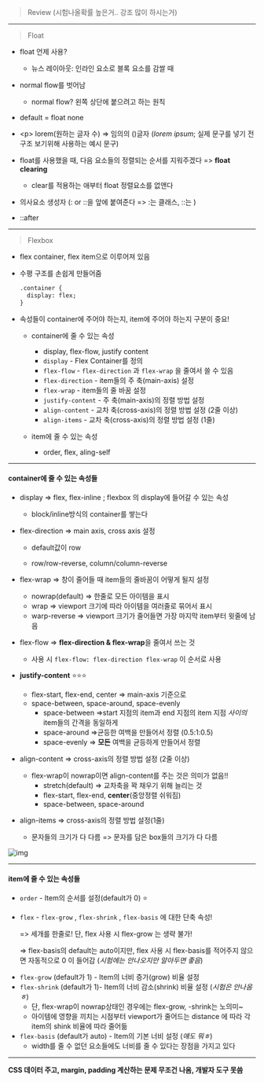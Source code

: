 > Review (시험나올확률 높은거.. 강조 많이 하시는거)

**********

> Float

* float 언제 사용? 
  * 뉴스 레이아웃: 인라인 요소로 블록 요소를 감쌀 때

* normal flow를 벗어남
  * normal flow? 왼쪽 상단에 붙으려고 하는 원칙

* default = float none
* <p\> lorem(원하는 글자 수) => 임의의 ()글자 (*lorem ipsum*; 실제 문구를 넣기 전 구조 보기위해 사용하는  예시 문구)

* float를 사용했을 때, 다음 요소들의 정렬되는 순서를 지워주겠다  =>  **float clearing**
  * clear를 적용하는 애부터 float 정렬요소를 없앤다

* 의사요소 생성자 (: or ::을 앞에 붙여준다 => :는 클래스, ::는 )
* ::after 



*********

> Flexbox

* flex container, flex item으로 이루어져 있음

* 수평 구조를 손쉽게 만들어줌

  ```html
  .container {
  	display: flex;
  }
  ```

* 속성들이 container에 주어야 하는지, item에 주어야 하는지 구분이 중요!

  * container에 줄 수 있는 속성

    * display, flex-flow, justify content

    - `display` - Flex Container를 정의
    - `flex-flow` - `flex-direction` 과 `flex-wrap` 을 줄여서 쓸 수 있음
    - `flex-direction` - item들의 주 축(main-axis) 설정
    - `flex-wrap` - item들의 줄 바꿈 설정
    - `justify-content` - 주 축(main-axis)의 정렬  방법 설정
    - `align-content` - 교차 축(cross-axis)의 정렬 방법 설정 (2줄 이상)
    - `align-items` - 교차 축(cross-axis)의 정렬 방법 설정 (1줄)

  * item에 줄 수 있는 속성

    * order, flex, aling-self

*****

#### container에 줄 수 있는 속성들

* display => flex, flex-inline ; flexbox 의 display에 들어갈 수 있는 속성

  * block/inline방식의 container를 쌓는다

* flex-direction => main axis, cross axis 설정

  * default값이 row

  * row/row-reverse, column/column-reverse

* flex-wrap => 창이 줄어들 때 item들의 줄바꿈이 어떻게 될지 설정

  * nowrap(default) => 한줄로 모든 아이템을 표시
  * wrap => viewport 크기에 따라 아이템을 여러줄로 묶어서 표시
  * warp-reverse => viewport 크기가 줄어들면 가장 마지막 item부터 윗줄에 남음

* flex-flow => **flex-direction & flex-wrap**을 줄여서 쓰는 것

  * 사용 시 ```flex-flow: flex-direction flex-wrap``` 이 순서로 사용

* **justify-content** :star::star::star:
  * flex-start, flex-end, center => main-axis 기준으로
  * space-between, space-around, space-evenly
    * space-between =>start 지점의 item과 end 지점의 item 지점 *사이의* item들의 간격을 동일하게
    * space-around =>균등한 여백을 만들어서 정렬 (0.5:1:0.5)
    * space-evenly => **모든** 여백을 균등하게 만들어서 정렬

* align-content => cross-axis의 정렬 방법 설정 (2줄 이상)
  * flex-wrap이 nowrap이면 align-content를 주는 것은 의미가 없음!!
    * stretch(default) => 교차축을 꽉 채우기 위해 늘리는 것
    * flex-start, flex-end, **center**(중앙정렬 쉬워짐)
    * space-between, space-around 
* align-items => cross-axis의 정렬 방법 설정(1줄)
  * 문자들의 크기가 다 다름 => 문자를 담은 box들의 크기가 다 다름

![img](https://cdn.discordapp.com/attachments/940161636713500683/940426318829457469/unknown.png)

*****

#### item에 줄 수 있는 속성들

*  `order` - Item의 순서를 설정(default가 0) :star:

* `flex` - `flex-grow` , `flex-shrink` , `flex-basis` 에 대한 단축 속성!

  => 세개를 한줄로! 단, flex 사용 시 flex-grow 는 생략 불가!

  => flex-basis의 default는 auto이지만, flex 사용 시 flex-basis를 적어주지 않으면 자동적으로 0 이 들어감 (*시험에는 안나오지만 알아두면 좋음*)

- `flex-grow` (default가 1) - Item의 너비 증가(grow) 비율 설정 
- `flex-shrink` (default가 1)- Item의 너비 감소(shrink) 비율 설정 (*시험은 안나옴ㅎ*) 
  * 단, flex-wrap이 nowrap상태인 경우에는 flex-grow, -shrink는 노의미~
  * 아이템에 영향을 끼치는 시점부터 viewport가 줄어드는 distance 에 따라 각 item의 shink 비율에 따라 줄어듦
- `flex-basis` (default가 auto) - Item의 기본 너비 설정 (*얘도 뭐ㅎ*)
  * width를 줄 수 없던 요소들에도 너비를 줄 수 있다는 장점을 가지고 있다





*****

**CSS 데이터 주고, margin, padding 계산하는 문제 무조건 나옴, 개발자 도구 못씀** 